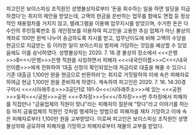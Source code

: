 피고인은 보이스피싱 조직원인 성명불상자로부터 ‘돈을 회수하는 일을 하면 일당을 지급하겠다'는 취지의 제안을 받았는데, 고액의 현금을 운반하는 업무를 함에도 면접 등 정상적인 채용절차를 거치지 않고, 텔레그램을 이용해 업무지시를 받았으며, 수거한 돈은 다수인의 주민등록번호 등 개인정보를 이용하여 피고인을 고용한 추심 업체가 아닌 불상의 계좌로 100만 원씩 나누어 송금하도록 지시를 받고, 업무난이도에 비해 고액의 수당을 현금으로 지급받는 등 이러한 일이 보이스피싱 범죄에 가담하는 것임을 예상할 수 있었음에도 이를 승낙하였다.
성명불상자는 2020. 7. 16.경 불상의 장소에서 <<<은행>>>B<<</은행>>>은행 직원을 사칭하면서 피해자 <<<내국인이름>>>C<<</내국인이름>>>에게 전화하여 ‘대출 신청이 확인되었는데 저금리로 대출을 해줄 수 있으니 기존 대출금 1,100만 원을 현금으로 반환하라'는 취지로 거짓말하여 이에 속은 피해자로 하여금 현금 1,100만 원을 준비하게 하였다.
계속하여 피고인은 2020. 7. 16. 14:30경 구미시 <<<시아래주소>>>3공단1로 191-0<<</시아래주소>>>에 있는 <<<공원>>>동락<<</공원>>>공원 <<<주차장>>>5<<</주차장>>>번 주차장에서 피해자를 직접만나 "금융업체의 직원이 맞냐"라는 피해자의 질문에 "맞다"라고 이야기를 하는 등 마치 금융업체의 직원인 것처럼 행세하는 방법으로 피해자를 재차 기망하고 이에 속은 피해자로부터 1,100만 원을 교부받았다.
이로써 피고인은 보이스피싱 조직원인 성명불상자와 공모하여 피해자를 기망하고 피해자로부터 재물의 교부를 받았다.